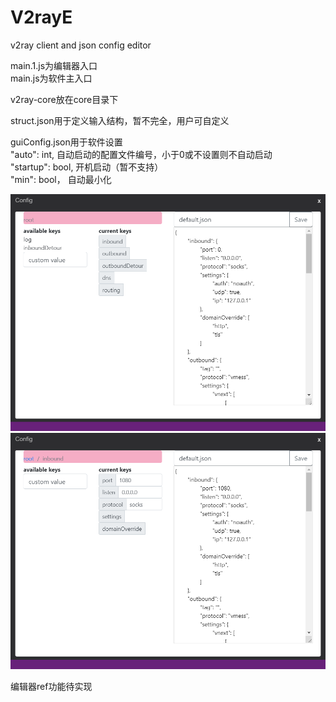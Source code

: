 # V2rayE
v2ray client and json config editor
 
main.1.js为编辑器入口  
main.js为软件主入口  

v2ray-core放在core目录下  

struct.json用于定义输入结构，暂不完全，用户可自定义  

guiConfig.json用于软件设置  
"auto": int, 自动启动的配置文件编号，小于0或不设置则不自动启动  
"startup": bool, 开机启动（暂不支持）  
"min": bool， 自动最小化  

![](https://github.com/Evi1/V2rayE/blob/master/img/editor1.PNG)  
![](https://github.com/Evi1/V2rayE/blob/master/img/editor2.PNG)  

编辑器ref功能待实现  
